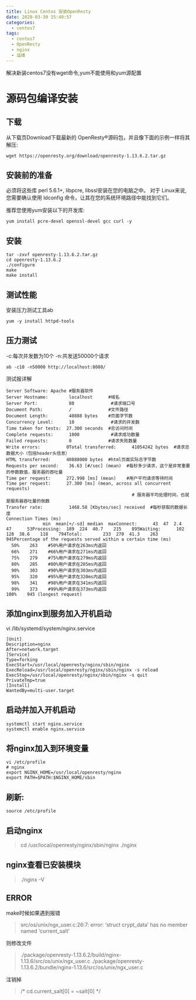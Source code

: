 ```yaml
---
title: Linux Centos 安装OpenResty
date: 2020-03-30 15:49:57
categories:
  - centos7
tags:
  - centos7
  - OpenResty
  - nginx
  - 运维
---
```


解决新装centos7没有wget命令,yum不能使用和yum源配置
<!--more-->

# 源码包编译安装

## 下载

从下载页Download下载最新的 OpenResty®源码包，并且像下面的示例一样将其解压:
```
wget https://openresty.org/download/openresty-1.13.6.2.tar.gz
```

## 安装前的准备

必须将这些库 perl 5.6.1+, libpcre, libssl安装在您的电脑之中。 对于 Linux来说, 您需要确认使用 ldconfig 命令，让其在您的系统环境路径中能找到它们。

推荐您使用yum安装以下的开发库:

```
yum install pcre-devel openssl-devel gcc curl -y
```

## 安装

```
tar -zxvf openresty-1.13.6.2.tar.gz
cd openresty-1.13.6.2
./configure
make
make install
```

## 测试性能

安装压力测试工具ab

```
yum -y install httpd-tools
```

## 压力测试

-c:每次并发数为10个
-n:共发送50000个请求
```
ab -c10 -n50000 http://localhost:8080/
```
测试报详解
```
Server Software: Apache #服务器软件
Server Hostname:        localhost      #域名
Server Port:            80              #请求端口号
Document Path:          /              #文件路径
Document Length:        40888 bytes    #页面字节数
Concurrency Level:      10              #请求的并发数
Time taken for tests:  27.300 seconds  #总访问时间
Complete requests:      1000            #请求成功数量
Failed requests:        0              #请求失败数量
Write errors:          0Total transferred:      41054242 bytes  #请求总数据大小（包括header头信息）
HTML transferred:      40888000 bytes  #html页面实际总字节数
Requests per second:    36.63 [#/sec] (mean)  #每秒多少请求，这个是非常重要的参数数值，服务器的吞吐量
Time per request:      272.998 [ms] (mean)    #用户平均请求等待时间
Time per request:      27.300 [ms] (mean, across all concurrent requests)
                                                # 服务器平均处理时间，也就是服务器吞吐量的倒数
Transfer rate:          1468.58 [Kbytes/sec] received  #每秒获取的数据长度
Connection Times (ms)
              min  mean[+/-sd] median  maxConnect:      43  47  2.4    47      53Processing:  189  224  40.7    215    895Waiting:      102  128  38.6    118    794Total:        233  270  41.3    263    945Percentage of the requests served within a certain time (ms)
  50%    263    #50%用户请求在263ms内返回
  66%    271    #66%用户请求在271ms内返回
  75%    279    #75%用户请求在279ms内返回
  80%    285    #80%用户请求在285ms内返回
  90%    303    #90%用户请求在303ms内返回
  95%    320    #95%用户请求在320ms内返回
  98%    341    #98%用户请求在341ms内返回
  99%    373    #99%用户请求在373ms内返回
100%    945 (longest request)
```

## 添加nginx到服务加入开机启动

vi /lib/systemd/system/nginx.service
```
[Unit]
Description=nginx
After=network.target
[Service]
Type=forking
ExecStart=/usr/local/openresty/nginx/sbin/nginx
ExecReload=/usr/local/openresty/nginx/sbin/nginx -s reload
ExecStop=/usr/local/openresty/nginx/sbin/nginx -s quit
PrivateTmp=true
[Install]
WantedBy=multi-user.target
```

## 启动并加入开机启动

```
systemctl start nginx.service
systemctl enable nginx.service
```

## 将nginx加入到环境变量

```
vi /etc/profile
# nginx
export NGINX_HOME=/usr/local/openresty/nginx
export PATH=$PATH:$NGINX_HOME/sbin
```

## 刷新:

```
source /etc/profile
```

## 启动nginx
> cd /usr/local/openresty/nginx/sbin/nginx
> ./nginx

## nginx查看已安装模块
> ./nginx -V

## ERROR

make时候如果遇到报错

> src/os/unix/ngx_user.c:26:7: error: ‘struct crypt_data’ has no member named ‘current_salt’

则修改文件
> ./package/openresty-1.13.6.2/build/nginx-1.13.6/src/os/unix/ngx_user.c
> ./package/openresty-1.13.6.2/bundle/nginx-1.13.6/src/os/unix/ngx_user.c

注销掉
> /* cd.current_salt[0] = ~salt[0] */
